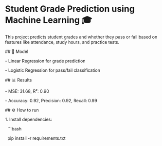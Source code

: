 
# Student Grade Prediction using Machine Learning 🎓



This project predicts student grades and whether they pass or fail based on features like attendance, study hours, and practice tests.



\## 🧠 Model

\- Linear Regression for grade prediction  

\- Logistic Regression for pass/fail classification



\## 📊 Results

\- MSE: 31.68, R²: 0.90  

\- Accuracy: 0.92, Precision: 0.92, Recall: 0.99



\## ⚙️ How to run

1\. Install dependencies:

&nbsp;  ```bash

&nbsp;  pip install -r requirements.txt




